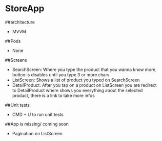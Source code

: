 # StoreApp

##architecture

- MVVM

##Pods

- None

##Screens
- SearchScreen: Where you type the product that you wanna know more, button is disables until you type 3 or more chars
- ListScreen: Shows a list of product you typed on SearchScreen
- DetailProduct: After you tap on a product on ListScreen you are redirect to DetailProduct where shows you everything about the selected product, there is a link to take more infos

##Unit tests

- CMD + U to run unit tests

##App is missing/ coming soon

- Pagination on ListScreen

